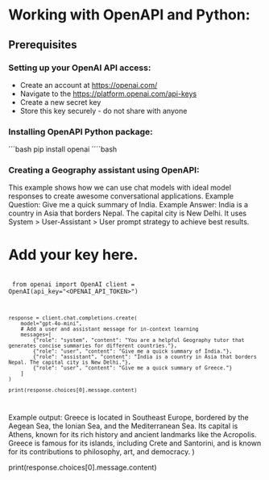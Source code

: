 # Working with OpenAPI and Python:

## Prerequisites

### Setting up your OpenAI API access:
* Create an account at https://openai.com/
* Navigate to the https://platform.openai.com/api-keys
* Create a new secret key
* Store this key securely - do not share with anyone

### Installing OpenAPI Python package:
´´´bash 
    pip install openai
´´´´bash

### Creating a Geography assistant using OpenAPI:
This example shows how we can use chat models with ideal model responses to create awesome conversational applications.
Example Question: Give me a quick summary of India.
Example Answer: India is a country in Asia that borders Nepal. The capital city is New Delhi.
It uses System > User-Assistant > User prompt strategy to achieve best results.

# Add your key here.
<br /> <code> 
    from openai import OpenAI
    client = OpenAI(api_key="<OPENAI_API_TOKEN>")

    response = client.chat.completions.create(
        model="gpt-4o-mini",
        # Add a user and assistant message for in-context learning
        messages=[
            {"role": "system", "content": "You are a helpful Geography tutor that generates concise summaries for different countries."},
            {"role": "user", "content": "Give me a quick summary of India."},
            {"role": "assistant", "content": "India is a country in Asia that borders Nepal. The capital city is New Delhi."},
            {"role": "user", "content": "Give me a quick summary of Greece."}
        ]
    )

    print(response.choices[0].message.content)
</code>

Example output:
Greece is located in Southeast Europe, bordered by the Aegean Sea, the Ionian Sea, and the Mediterranean Sea. Its capital is Athens, known for its rich history and ancient landmarks like the Acropolis. Greece is famous for its islands, including Crete and Santorini, and is known for its contributions to philosophy, art, and democracy.
)

print(response.choices[0].message.content)
